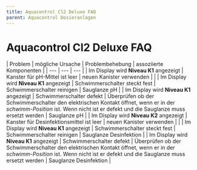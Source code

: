 ```yaml
---
title: Aquacontrol Cl2 Deluxe FAQ
parent: Aquacontrol Dosieranlagen
---
```


# Aquacontrol Cl2 Deluxe FAQ

| Problem | mögliche Ursache | Problembehebung | assoziierte Komponenten |
| --- | --- | --- |
| Im Display wird **Niveau K1** angezeigt | Kanster für pH-Mittel ist leer | neuen Kanister verwenden | |
| Im Display wird **Niveau K1** angezeigt | Schwimmerschalter steckt fest | Schwimmerschalter reinigen | Sauglanze pH |
| Im Display wird **Niveau K1** angezeigt | Schwimmerschalter defekt | Überprüfen ob der Schwimmerschalter den elektrischen Kontakt öffnet, wenn er in der *schwimm-Position* ist. Wenn nicht ist er defekt und die Sauglanze muss ersetzt werden | Sauglanze pH |
| Im Display wird **Niveau K2** angezeigt | Kanster für Desinfektionsmittel ist leer | neuen Kanister verwenden | |
| Im Display wird **Niveau K1** angezeigt | Schwimmerschalter steckt fest | Schwimmerschalter reinigen | Sauglanze Desinfektion |
| Im Display wird **Niveau K1** angezeigt | Schwimmerschalter defekt | Überprüfen ob der Schwimmerschalter den elektrischen Kontakt öffnet, wenn er in der *schwimm-Position* ist. Wenn nicht ist er defekt und die Sauglanze muss ersetzt werden | Sauglanze Desinfektion |
